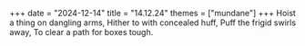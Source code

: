 +++
date = "2024-12-14"
title = "14.12.24"
themes = ["mundane"]
+++
Hoist a thing on dangling arms,
Hither to with concealed huff,
Puff the frigid swirls away,
To clear a path for boxes tough.
